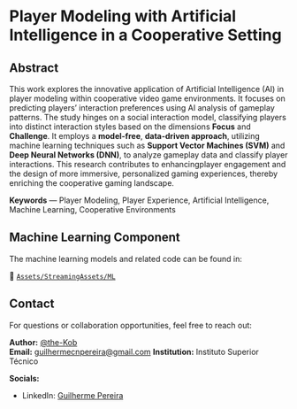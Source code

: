 # Player Modeling with Artificial Intelligence in a Cooperative Setting

## Abstract

This work explores the innovative application of Artificial Intelligence (AI) in player modeling within cooperative video game environments. 
It focuses on predicting players’ interaction preferences using AI analysis of gameplay patterns. 
The study hinges on a social interaction model, classifying players into distinct interaction styles based on the dimensions **Focus** and **Challenge**. 
It employs a **model-free**, **data-driven approach**, utilizing machine learning techniques such as **Support Vector Machines (SVM)** and **Deep Neural Networks (DNN)**, to analyze gameplay data and classify player interactions. 
This research contributes to enhancingplayer engagement and the design of more immersive, personalized gaming experiences, thereby enriching the cooperative gaming landscape.

**Keywords** — Player Modeling, Player Experience, Artificial Intelligence, Machine Learning, Cooperative Environments

## Machine Learning Component

The machine learning models and related code can be found in:

📁 [`Assets/StreamingAssets/ML`](https://github.com/the-Kob/Thesis/tree/main/Assets/StreamingAssets/ML)


## Contact

For questions or collaboration opportunities, feel free to reach out:

**Author:** [@the-Kob](https://github.com/the-Kob)  
**Email:** guilhermecnpereira@gmail.com 
**Institution:** Instituto Superior Técnico

**Socials:**
- LinkedIn: [Guilherme Pereira](https://www.linkedin.com/in/gp-kob/)
